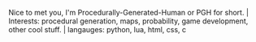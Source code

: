 Nice to met you, I'm Procedurally-Generated-Human or PGH for short. |
Interests: procedural generation, maps, probability, game development, other cool stuff. |
langauges: python, lua, html, css, c

<!---
Procedurally-Generated-Human/Procedurally-Generated-Human is a ✨ special ✨ repository because its `README.md` (this file) appears on your GitHub profile.
You can click the Preview link to take a look at your changes.
--->
